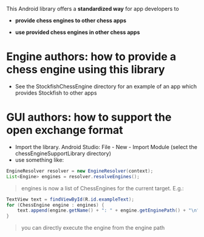 This Android library offers a **standardized way** for app developers to

- **provide chess engines to other chess apps**

- **use provided chess engines in other chess apps**


# Engine authors: how to provide a chess engine using this library #

  * See the StockfishChessEngine directory for an example of an app which provides Stockfish to other apps

# GUI authors: how to support the open exchange format #

  * Import the library. Android Studio: File - New - Import Module (select the chessEngineSupportLibrary directory)
  * use something like:
```java
EngineResolver resolver = new EngineResolver(context);
List<Engine> engines = resolver.resolveEngines();
```
> engines is now a list of ChessEngines for the current target. E.g.:
```java
TextView text = findViewById(R.id.exampleText);
for (ChessEngine engine : engines) {
    text.append(engine.getName() + ": " + engine.getEnginePath() + "\n");
}
```
> you can directly execute the engine from the engine path

